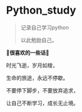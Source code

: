 # Python_study

>  记录自己学习python
>
> 以此勉励自己。

**🎉**很喜欢的一些话**🎉**

时光飞逝，岁月如梭，

生命的旅途，永远不停歇。

不要停下脚步，不要放弃追求，

让自己不断学习，成长无止境。
